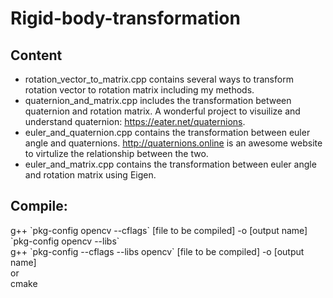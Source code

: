 # Rigid-body-transformation

Content
-----------------
* rotation_vector_to_matrix.cpp contains several ways to transform rotation vector to rotation matrix including my methods.
* quaternion_and_matrix.cpp includes the transformation between quaternion and rotation matrix. A wonderful project to visuilize and understand quaternion: https://eater.net/quaternions.
* euler_and_quaternion.cpp contains the transformation between euler angle and quaternions. http://quaternions.online is an awesome website to virtulize the relationship between the two.
* euler_and_matrix.cpp contains the transformation between euler angle and rotation matrix using Eigen.


Compile:  
-----------------
g++ \`pkg-config opencv --cflags\` [file to be compiled]  -o [output name] \`pkg-config opencv --libs\`   
g++ \`pkg-config --cflags --libs opencv\` [file to be compiled] -o [output name]   
or   
cmake  
